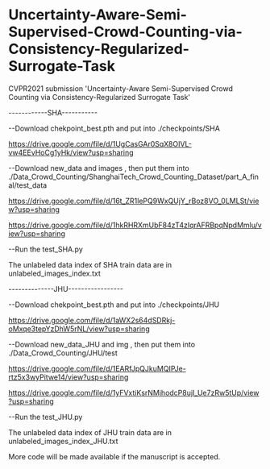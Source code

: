 # Uncertainty-Aware-Semi-Supervised-Crowd-Counting-via-Consistency-Regularized-Surrogate-Task
CVPR2021 submission 'Uncertainty-Aware Semi-Supervised Crowd Counting via Consistency-Regularized Surrogate Task'

------------SHA-----------

--Download chekpoint_best.pth and put into ./checkpoints/SHA

https://drive.google.com/file/d/1UgCasGAr0SqX8OIVL-vw4EEvHoCg1yHk/view?usp=sharing

--Download new_data and images , then put them into ./Data_Crowd_Counting/ShanghaiTech_Crowd_Counting_Dataset/part_A_final/test_data

https://drive.google.com/file/d/16t_ZR1lePQ9WxQUjY_rBoz8VO_0LMLSt/view?usp=sharing

https://drive.google.com/file/d/1hkRHRXmUbF84zT4zIqrAFRBpqNpdMmlu/view?usp=sharing


--Run the test_SHA.py

The unlabeled data index of SHA train data are in unlabeled_images_index.txt


--------------JHU-----------------

--Download chekpoint_best.pth and put into ./checkpoints/JHU

https://drive.google.com/file/d/1aWX2s64dSDRkj-oMxqe3tepYzDhW5rNL/view?usp=sharing


--Download new_data_JHU and img , then put them into ./Data_Crowd_Counting/JHU/test

https://drive.google.com/file/d/1EARfJpQJkuMQIPJe-rtz5x3wyPitwe14/view?usp=sharing


https://drive.google.com/file/d/1yFVxtiKsrNMjhodcP8ujI_Ue7zRw5tUp/view?usp=sharing

--Run the test_JHU.py

The unlabeled data index of JHU train data are in unlabeled_images_index_JHU.txt



More code will be made available if the manuscript is accepted.
